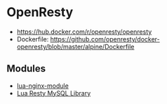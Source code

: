 # OpenResty

- https://hub.docker.com/r/openresty/openresty
- Dockerfile: https://github.com/openresty/docker-openresty/blob/master/alpine/Dockerfile

## Modules

- [lua-nginx-module](https://github.com/openresty/lua-nginx-module)
- [Lua Resty MySQL Library](https://github.com/openresty/lua-resty-mysql)